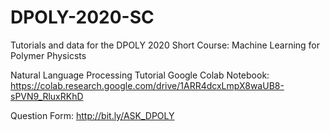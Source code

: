 # DPOLY-2020-SC
Tutorials and data for the DPOLY 2020 Short Course: Machine Learning for Polymer Physicsts

Natural Language Processing Tutorial Google Colab Notebook: https://colab.research.google.com/drive/1ARR4dcxLmpX8waUB8-sPVN9_RluxRKhD

Question Form: http://bit.ly/ASK_DPOLY


